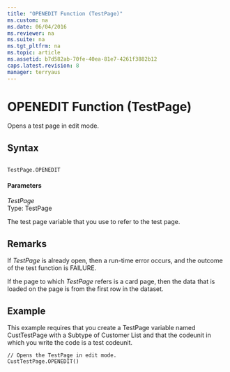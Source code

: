 ```yaml
---
title: "OPENEDIT Function (TestPage)"
ms.custom: na
ms.date: 06/04/2016
ms.reviewer: na
ms.suite: na
ms.tgt_pltfrm: na
ms.topic: article
ms.assetid: b7d582ab-70fe-40ea-81e7-4261f3882b12
caps.latest.revision: 8
manager: terryaus
---
```

# OPENEDIT Function (TestPage)
Opens a test page in edit mode.  
  
## Syntax  
  
```  
  
TestPage.OPENEDIT  
```  
  
#### Parameters  
 *TestPage*  
 Type: TestPage  
  
 The test page variable that you use to refer to the test page.  
  
## Remarks  
 If *TestPage* is already open, then a run\-time error occurs, and the outcome of the test function is FAILURE.  
  
 If the page to which *TestPage* refers is a card page, then the data that is loaded on the page is from the first row in the dataset.  
  
## Example  
 This example requires that you create a TestPage variable named CustTestPage with a Subtype of Customer List and that the codeunit in which you write the code is a test codeunit.  
  
```  
// Opens the TestPage in edit mode.  
CustTestPage.OPENEDIT()  
  
```